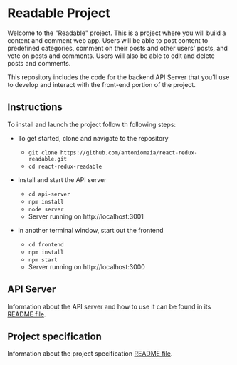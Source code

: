 # Readable Project

Welcome to the "Readable" project. This is a project where you will build a content and comment web app. Users will be able to post content to predefined categories, comment on their posts and other users' posts, and vote on posts and comments. Users will also be able to edit and delete posts and comments.

This repository includes the code for the backend API Server that you'll use to develop and interact with the front-end portion of the project.

## Instructions

To install and launch the project follow th following steps:

- To get started, clone and navigate to the repository

  - `git clone https://github.com/antoniomaia/react-redux-readable.git`
  - `cd react-redux-readable`

- Install and start the API server

  - `cd api-server`
  - `npm install`
  - `node server`
  - Server running on http://localhost:3001

- In another terminal window, start out the frontend

  - `cd frontend`
  - `npm install`
  - `npm start`
  - Server running on http://localhost:3000

## API Server

Information about the API server and how to use it can be found in its [README file](api-server/README.md).

## Project specification

Information about the project specification [README file](specs/README.md).
